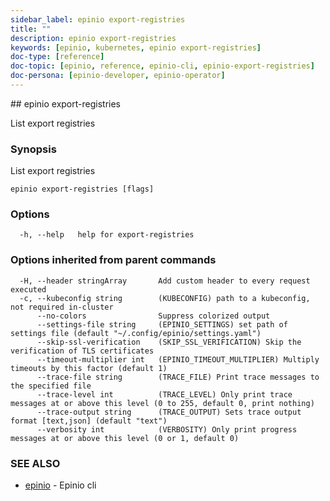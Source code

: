 ```yaml
---
sidebar_label: epinio export-registries
title: ""
description: epinio export-registries
keywords: [epinio, kubernetes, epinio export-registries]
doc-type: [reference]
doc-topic: [epinio, reference, epinio-cli, epinio-export-registries]
doc-persona: [epinio-developer, epinio-operator]
---
```


<head>
  <link rel="canonical" href="https://docs.epinio.io/references/commands/cli/epinio_export-registries"/>
</head>
## epinio export-registries

List export registries

### Synopsis

List export registries

```
epinio export-registries [flags]
```

### Options

```
  -h, --help   help for export-registries
```

### Options inherited from parent commands

```
  -H, --header stringArray       Add custom header to every request executed
  -c, --kubeconfig string        (KUBECONFIG) path to a kubeconfig, not required in-cluster
      --no-colors                Suppress colorized output
      --settings-file string     (EPINIO_SETTINGS) set path of settings file (default "~/.config/epinio/settings.yaml")
      --skip-ssl-verification    (SKIP_SSL_VERIFICATION) Skip the verification of TLS certificates
      --timeout-multiplier int   (EPINIO_TIMEOUT_MULTIPLIER) Multiply timeouts by this factor (default 1)
      --trace-file string        (TRACE_FILE) Print trace messages to the specified file
      --trace-level int          (TRACE_LEVEL) Only print trace messages at or above this level (0 to 255, default 0, print nothing)
      --trace-output string      (TRACE_OUTPUT) Sets trace output format [text,json] (default "text")
      --verbosity int            (VERBOSITY) Only print progress messages at or above this level (0 or 1, default 0)
```

### SEE ALSO

* [epinio](./epinio.md)	 - Epinio cli


